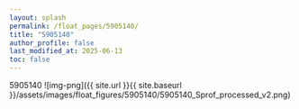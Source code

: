 ```yaml
---
layout: splash
permalink: /float_pages/5905140/
title: "5905140"
author_profile: false
last_modified_at: 2025-06-13
toc: false
---
```

 
5905140
![img-png]({{ site.url }}{{ site.baseurl }}/assets/images/float_figures/5905140/5905140_Sprof_processed_v2.png)